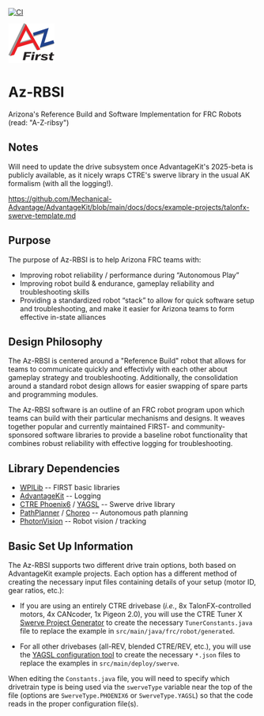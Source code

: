 [![CI](https://github.com/AZ-First/Az-RBSI/actions/workflows/main.yml/badge.svg)](https://github.com/AZ-First/Az-RBSI/actions/workflows/main.yml)


![AzFIRST Logo](https://github.com/AZ-First/Az-RBSI/blob/main/AZ-First-logo.png?raw=true)

# Az-RBSI
Arizona's Reference Build and Software Implementation for FRC Robots (read: "A-Z-ribsy")

## Notes

Will need to update the drive subsystem once AdvantageKit's 2025-beta is
publicly available, as it nicely wraps CTRE's swerve library in the usual
AK formalism (with all the logging!).

https://github.com/Mechanical-Advantage/AdvantageKit/blob/main/docs/docs/example-projects/talonfx-swerve-template.md


## Purpose

The purpose of Az-RBSI is to help Arizona FRC teams with:
* Improving robot reliability / performance during “Autonomous Play”
* Improving robot build & endurance, gameplay reliability and troubleshooting
    skills
* Providing a standardized robot “stack” to allow for quick software setup and
    troubleshooting, and make it easier for Arizona teams to form effective
    in-state alliances


## Design Philosophy

The Az-RBSI is centered around a "Reference Build" robot that allows for teams
to communicate quickly and effectivly with each other about gameplay strategy
and troubleshooting.  Additionally, the consolidation around a standard robot
design allows for easier swapping of spare parts and programming modules.

The Az-RBSI software is an outline of an FRC robot program upon which teams can
build with their particular mechanisms and designs.  It weaves together popular
and currently maintained FIRST- and community-sponsored software libraries to
provide a baseline robot functionality that combines robust reliability with
effective logging for troubleshooting.


## Library Dependencies

* [WPILib](https://docs.wpilib.org/en/stable/index.html) -- FIRST basic libraries
* [AdvantageKit](https://github.com/Mechanical-Advantage/AdvantageKit/blob/main/docs/WHAT-IS-ADVANTAGEKIT.md) -- Logging
* [CTRE Phoenix6](https://v6.docs.ctr-electronics.com/en/stable/docs/api-reference/mechanisms/swerve/swerve-overview.html) / [YAGSL](https://yagsl.gitbook.io/yagsl) -- Swerve drive library
* [PathPlanner](https://pathplanner.dev/home.html) / [Choreo](https://sleipnirgroup.github.io/Choreo/) -- Autonomous path planning
* [PhotonVision](https://docs.photonvision.org/en/latest/) -- Robot vision / tracking


## Basic Set Up Information

The Az-RBSI supports two different drive train options, both based on
AdvantageKit example projects.  Each option has a different method of creating
the necessary input files containing details of your setup (motor ID, gear
ratios, etc.):

* If you are using an entirely CTRE drivebase (*i.e.*, 8x TalonFX-controlled
motors, 4x CANcoder, 1x Pigeon 2.0), you will use the CTRE Tuner X
[Swerve Project Generator](https://v6.docs.ctr-electronics.com/en/stable/docs/tuner/tuner-swerve/index.html)
to create the necessary ``TunerConstants.java`` file to replace the example
in ``src/main/java/frc/robot/generated``.

* For all other drivebases (all-REV, blended CTRE/REV, etc.), you will use the
[YAGSL configuration tool](https://broncbotz3481.github.io/YAGSL-Example/) to
create the necessary ``*.json`` files to replace the examples in
``src/main/deploy/swerve``.

When editing the ``Constants.java`` file, you will need to specify which
drivetrain type is being used via the ``swerveType`` variable near the top of
the file (options are ``SwerveType.PHOENIX6`` or ``SwerveType.YAGSL``) so that
the code reads in the proper configuration file(s).
